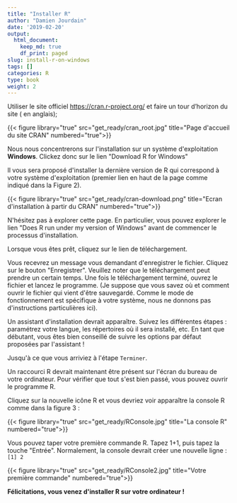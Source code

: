 ```yaml
---
title: "Installer R"
author: "Damien Jourdain"
date: '2019-02-20'
output:
  html_document:
    keep_md: true
    df_print: paged
slug: install-r-on-windows
tags: []
categories: R
type: book
weight: 2
---
```



Utiliser le site officiel <a href="https://cran.r-project.org/" target="_blank">https://cran.r-project.org/ </a> et faire un tour d’horizon du site ( en anglais);

{{< figure library="true" src="get_ready/cran_root.jpg" title="Page d'accueil du site CRAN" numbered="true">}}

Nous nous concentrerons sur l'installation sur un système d'exploitation **Windows**. Clickez donc sur le lien "Download R for Windows"

Il vous sera proposé d'installer la dernière version de R qui correspond à votre système d'exploitation (premier lien en haut de la page comme indiqué dans la Figure 2).

{{< figure library="true" src="get_ready/cran-download.png" title="Ecran d'installation à partir du CRAN" numbered="true">}}

N'hésitez pas à explorer cette page. En particulier, vous pouvez explorer le lien "Does R run under my version of Windows" avant de commencer le processus d'installation.

Lorsque vous êtes prêt, cliquez sur le lien de téléchargement.

Vous recevrez un message vous demandant d'enregistrer le fichier. Cliquez sur le bouton "Enregistrer". Veuillez noter que le téléchargement peut prendre un certain temps. Une fois le téléchargement terminé, ouvrez le fichier et lancez le programme. (Je suppose que vous savez où et comment ouvrir le fichier qui vient d'être sauvegardé. Comme le mode de fonctionnement est spécifique à votre système, nous ne donnons pas d'instructions particulières ici).

Un assistant d'installation devrait apparaître. Suivez les différentes étapes : paramétrez votre langue, les répertoires où il sera installé, etc. En tant que débutant, vous êtes bien conseillé de suivre les options par défaut proposées par l'assistant !

Jusqu'à ce que vous arriviez à l'étape `Terminer`.

Un raccourci R devrait maintenant être présent sur l'écran du bureau de votre ordinateur.
Pour vérifier que tout s'est bien passé, vous pouvez ouvrir le programme R.

Cliquez sur la nouvelle icône R et vous devriez voir apparaître la console R comme dans la figure 3 :

{{< figure library="true" src="get_ready/RConsole.jpg" title="La console R" numbered="true">}}


Vous pouvez taper votre première commande R. Tapez 1+1, puis tapez la touche "Entrée". Normalement, la console devrait créer une nouvelle ligne :  `[1] 2`

{{< figure library="true" src="get_ready/RConsole2.jpg" title="Votre première commande" numbered="true">}}

**Félicitations, vous venez d'installer R sur votre ordinateur !**


